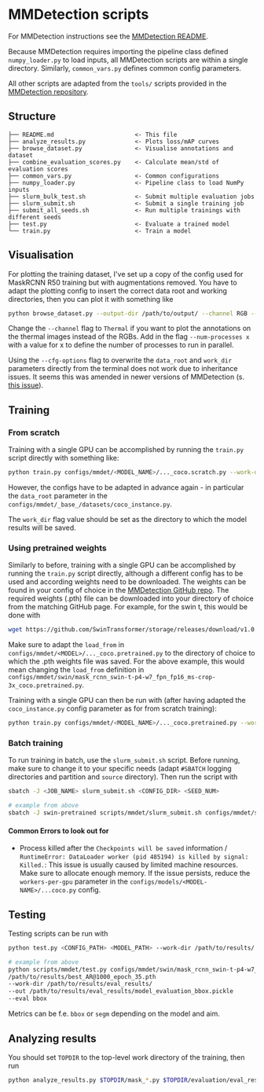 # MMDetection scripts

For MMDetection instructions see the [MMDetection README](mmdet/README.md).

Because MMDetection requires importing the pipeline class defined `numpy_loader.py` to load inputs,
all MMDetection scripts are within a single directory.
Similarly, `common_vars.py` defines common config parameters.

All other scripts are adapted from the `tools/` scripts provided in the [MMDetection repository](https://github.com/open-mmlab/mmdetection).

## Structure

```
├── README.md                       <- This file
├── analyze_results.py              <- Plots loss/mAP curves
├── browse_dataset.py               <- Visualise annotations and dataset
├── combine_evaluation_scores.py    <- Calculate mean/std of evaluation scores
├── common_vars.py                  <- Common configurations
├── numpy_loader.py                 <- Pipeline class to load NumPy inputs
├── slurm_bulk_test.sh              <- Submit multiple evaluation jobs
├── slurm_submit.sh                 <- Submit a single training job
├── submit_all_seeds.sh             <- Run multiple trainings with different seeds
├── test.py                         <- Evaluate a trained model
└── train.py                        <- Train a model
```


## Visualisation

For plotting the training dataset, I've set up a copy of the config used for MaskRCNN R50 training but with augmentations removed.
You have to adapt the plotting config to insert the correct data root and working directories, then you can plot it with something like
```bash
python browse_dataset.py --output-dir /path/to/output/ --channel RGB --not-show ~/TBBRDet/configs/mmdet/common/plotting_config.py
```

Change the `--channel` flag to `Thermal` if you want to plot the annotations on the thermal images instead of the RGBs.
Add in the flag `--num-processes x` with a value for x to define the number of processes to run in parallel.

Using the `--cfg-options` flag to overwrite the `data_root` and `work_dir` parameters directly from the terminal does not work due to inheritance issues. It seems this was amended in newer versions of MMDetection (s. [this issue](https://github.com/open-mmlab/mmdetection/issues/7403)).

## Training

### From scratch

Training with a single GPU can be accomplished by running the `train.py` script directly with something like:
```bash
python train.py configs/mmdet/<MODEL_NAME>/..._coco.scratch.py --work-dir /path/to/work_dir --seed <SEED_NUM> --deterministic
```

However, the configs have to be adapted in advance again - in particular the `data_root` parameter in the `configs/mmdet/_base_/datasets/coco_instance.py`.

The `work_dir` flag value should be set as the directory to which the model results will be saved.

### Using pretrained weights

Similarly to before, training with a single GPU can be accomplished by running the `train.py` script directly, although a different config has to be used and according weights need to be downloaded. 
The weights can be found in your config of choice in the [MMDetection GitHub repo](https://github.com/open-mmlab/mmdetection/blob/v2.21.0/configs/).
The required weights (.pth) file can be downloaded into your directory of choice from the 
matching GitHub page. For example, for the swin t, this would be done with
```bash
wget https://github.com/SwinTransformer/storage/releases/download/v1.0.0/swin_small_patch4_window7_224.pth
```

Make sure to adapt the `load_from` in `configs/mmdet/<MODEL>/..._coco.pretrained.py` to the 
directory of choice to which the .pth weights file was saved.
For the above example, this would mean changing the `load_from` definition in `configs/mmdet/swin/mask_rcnn_swin-t-p4-w7_fpn_fp16_ms-crop-3x_coco.pretrained.py`.

Training with a single GPU can then be run with (after having adapted the `coco_instance.py` config parameter as for from scratch training):
```bash
python train.py configs/mmdet/<MODEL_NAME>/..._coco.pretrained.py --work-dir /path/to/work_dir --seed <SEED_NUM> --deterministic
```

### Batch training

To run training in batch, use the `slurm_submit.sh` script. Before running, make sure to change it to your specific needs (adapt `#SBATCH` logging directories and partition and `source` directory).
Then run the script with
```bash
sbatch -J <JOB_NAME> slurm_submit.sh <CONFIG_DIR> <SEED_NUM>

# example from above
sbatch -J swin-pretrained scripts/mmdet/slurm_submit.sh configs/mmdet/swin/mask_rcnn_swin-t-p4-w7_fpn_fp16_ms-crop-3x_coco.pretrained.py <SEED_NUM>
```

#### Common Errors to look out for

- Process killed after the `Checkpoints will be saved` information / `RuntimeError: DataLoader worker (pid 485194) is killed by signal: Killed.`: This issue is usually caused by limited machine resources. Make sure to allocate enough memory. If the issue persists, reduce the `workers-per-gpu` parameter in the `configs/models/<MODEL-NAME>/...coco.py` config.

## Testing

Testing scripts can be run with
```bash
python test.py <CONFIG_PATH> <MODEL_PATH> --work-dir /path/to/results/ --out /path/to/model_eval.pickle --eval <METRIC>

# example from above
python scripts/mmdet/test.py configs/mmdet/swin/mask_rcnn_swin-t-p4-w7_fpn_fp16_ms-crop-3x_coco.pretrained.py 
/path/to/results/best_AR@1000_epoch_35.pth 
--work-dir /path/to/results/eval_results/ 
--out /path/to/results/eval_results/model_evaluation_bbox.pickle
--eval bbox
```
Metrics can be f.e. `bbox` or `segm` depending on the model and aim.


## Analyzing results

You should set `TOPDIR` to the top-level work directory of the training, then run
```bash
python analyze_results.py $TOPDIR/mask_*.py $TOPDIR/evaluation/eval_results.pkl $TOPDIR/evaluation/images_0.3/ --show-score-thr 0.3 --topk 50
```
